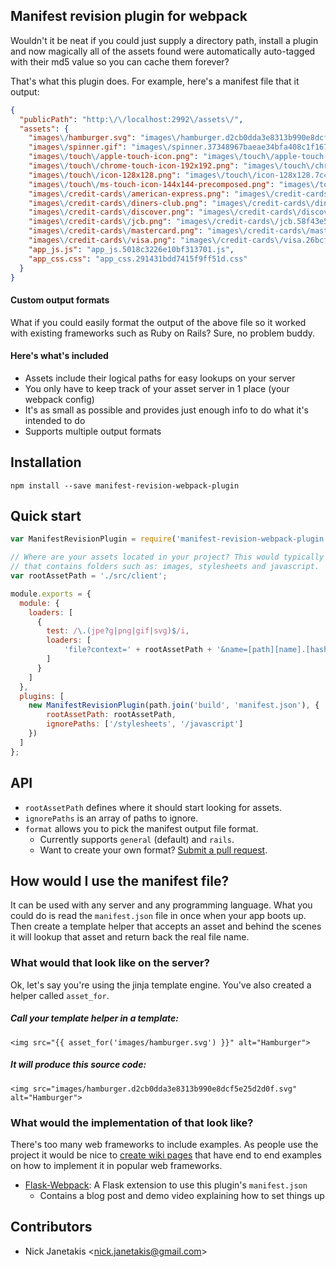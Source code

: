 ## Manifest revision plugin for webpack

Wouldn't it be neat if you could just supply a directory path, install a plugin
and now magically all of the assets found were automatically auto-tagged with
their md5 value so you can cache them forever?

That's what this plugin does. For example, here's a manifest file that it output:

```json
{
  "publicPath": "http:\/\/localhost:2992\/assets\/",
  "assets": {
    "images\/hamburger.svg": "images\/hamburger.d2cb0dda3e8313b990e8dcf5e25d2d0f.svg",
    "images\/spinner.gif": "images\/spinner.37348967baeae34bfa408c1f16794db1.gif",
    "images\/touch\/apple-touch-icon.png": "images\/touch\/apple-touch-icon.7326f54bfe6776293f08b34c3a5fde7b.png",
    "images\/touch\/chrome-touch-icon-192x192.png": "images\/touch\/chrome-touch-icon-192x192.571f134f59f14a6d298ddd66c015b293.png",
    "images\/touch\/icon-128x128.png": "images\/touch\/icon-128x128.7c46d686765c49b813ac5eb34fabf712.png",
    "images\/touch\/ms-touch-icon-144x144-precomposed.png": "images\/touch\/ms-touch-icon-144x144-precomposed.452d90b250d6f41a0c8f9db729113ffd.png",
    "images\/credit-cards\/american-express.png": "images\/credit-cards\/american-express.8a5ade08365dcc7e5fa39a946bb76ab8.png",
    "images\/credit-cards\/diners-club.png": "images\/credit-cards\/diners-club.03afaaa2d75264e332dc28309b7410b9.png",
    "images\/credit-cards\/discover.png": "images\/credit-cards\/discover.f89468f36ba1a9080b3bb05b9587d470.png",
    "images\/credit-cards\/jcb.png": "images\/credit-cards\/jcb.58f43e5f1fb8c6a4e7e76a17e7824e29.png",
    "images\/credit-cards\/mastercard.png": "images\/credit-cards\/mastercard.373e4f1ac72b50605183e8216edde845.png",
    "images\/credit-cards\/visa.png": "images\/credit-cards\/visa.26bcf191ee12e711aa540ba8d0c901b7.png",
    "app_js.js": "app_js.5018c3226e10bf313701.js",
    "app_css.css": "app_css.291431bdd7415f9ff51d.css"
  }
}
```

#### Custom output formats

What if you could easily format the output of the above file so it worked with
existing frameworks such as Ruby on Rails? Sure, no problem buddy.


#### Here's what's included

- Assets include their logical paths for easy lookups on your server
- You only have to keep track of your asset server in 1 place (your webpack config)
- It's as small as possible and provides just enough info to do what it's intended to do
- Supports multiple output formats

## Installation

`npm install --save manifest-revision-webpack-plugin`


## Quick start

```js
var ManifestRevisionPlugin = require('manifest-revision-webpack-plugin');

// Where are your assets located in your project? This would typically be a path
// that contains folders such as: images, stylesheets and javascript.
var rootAssetPath = './src/client';

module.exports = {
  module: {
    loaders: [
      {
        test: /\.(jpe?g|png|gif|svg)$/i,
        loaders: [
            'file?context=' + rootAssetPath + '&name=[path][name].[hash].[ext]'
        ]
      }
    ]
  },
  plugins: [
    new ManifestRevisionPlugin(path.join('build', 'manifest.json'), {
        rootAssetPath: rootAssetPath,
        ignorePaths: ['/stylesheets', '/javascript']
    })
  ]
};
```

## API

- `rootAssetPath` defines where it should start looking for assets.
- `ignorePaths` is an array of paths to ignore.
- `format` allows you to pick the manifest output file format.
  - Currently supports `general` (default) and `rails`.
  - Want to create your own format? [Submit a pull request](https://github.com/nickjj/manifest-revision-webpack-plugin/blob/master/format.js).

## How would I use the manifest file?

It can be used with any server and any programming language. What you could do
is read the `manifest.json` file in once when your app boots up. Then create a
template helper that accepts an asset and behind the scenes it will lookup
that asset and return back the real file name.

### What would that look like on the server?

Ok, let's say you're using the jinja template engine. You've also created a
helper called `asset_for`.

##### Call your template helper in a template:
```jinja
<img src="{{ asset_for('images/hamburger.svg') }}" alt="Hamburger">
```

##### It will produce this source code:
```jinja
<img src="images/hamburger.d2cb0dda3e8313b990e8dcf5e25d2d0f.svg" alt="Hamburger">
```

### What would the implementation of that look like?

There's too many web frameworks to include examples. As people use the project
it would be nice to [create wiki pages](https://github.com/nickjj/manifest-revision-webpack-plugin/wiki)
that have end to end examples on how to implement it in popular web frameworks.

- [Flask-Webpack](http://blog.nickjanetakis.com/post/120653461133/manage-your-assets-with-flask-webpack): A Flask extension to use this plugin's `manifest.json`
  - Contains a blog post and demo video explaining how to set things up

## Contributors

- Nick Janetakis <<nick.janetakis@gmail.com>>